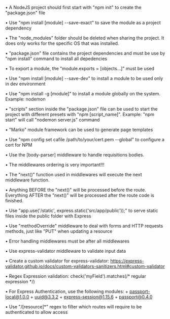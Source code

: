 • A NodeJS project should first start with "npm init" to create the "package.json" file

• Use "npm install [module] --save-exact" to save the module as a project dependency

• The "node_modules" folder should be deleted when sharing the project. It does only works for the specific OS that was installed.

• "package.json" file contains the project dependencies and must be use by "npm install" command to install all depedencies

• To export a module, the "module.exports = [objects...]" must be used

• Use "npm install [module] --save-dev" to install a module to be used only in dev environment

• Use "npm install -g [module]" to install a module globally on the system. Example: nodemon

• "scripts" section inside the "package.json" file can be used to start the project with different presets with "npm [script_name]". Example: "npm start" will call "nodemon server.js" command

• "Marko" module framework can be used to generate page templates

• Use "npm config set cafile /path/to/your/cert.pem --global" to configure a cert for NPM

• Use the [body-parser] middleware to handle requisitions bodies.

• The middlewares ordering is very important!!!

• The "next()" function used in middlewares will execute the next middleware function. 

• Anything BEFORE the "next()" will be processed before the route. Everything AFTER the "next()" will be processed after the route code is finished.

• Use "app.use('/static', express.static('src/app/public'));" to serve static files inside the public folder 
with Express

• Use "methodOverride" middleware to deal with forms and HTTP requests methods, just like "PUT" when updating a resource

• Error handling middlewares must be after all middlewares

• Use express-validator middleware to validate input data

• Create a custom validator for express-validator: https://express-validator.github.io/docs/custom-validators-sanitizers.html#custom-validator

• Regex Expression validation: check('myField').matches(/* regular expression */)

• For Express Authentication, use the following modules:
    + passport-local@1.0.0
    + uuid@3.3.2
    + express-session@1.15.6
    + passport@0.4.0

• Use "/[resource]*" regex to filter which routes will require to be authenticated to allow access
